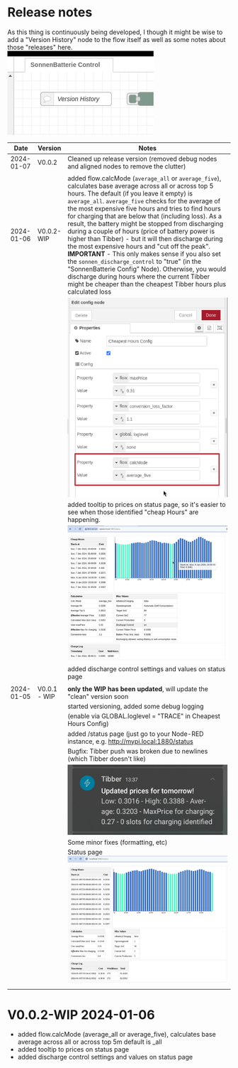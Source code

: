 # Release notes

As this thing is continuously being developed, I though it might be wise to add a "Version History" node to the flow itself as well as some notes about those "releases" here.  
![](./images/versionhistory.png)


|Date   |Version   |Notes   |
|---|---|---|
|2024-01-07  | V0.0.2  | Cleaned up release version (removed debug nodes and aligned nodes to remove the clutter)|
||||
|2024-01-06  | V0.0.2-WIP  | added flow.calcMode (`average_all` or `average_five`), calculates base average across all or across top 5 hours. The default (if you leave it empty) is `average_all`. `average_five` checks for the average of the most expensive five hours and tries to find hours for charging that are below that (including loss). As a result, the battery might be stopped from discharging during a couple of hours (price of battery power is higher than Tibber) - but it will then discharge during the most expensive hours and "cut off the peak".  **IMPORTANT** - This only makes sense if you also set the `sonnen_discharge_control` to "true" (in the "SonnenBatterie Config" Node). Otherwise, you would discharge during hours where the current Tibber might be cheaper than the cheapest Tibber hours plus calculated loss|
| | | ![](./images/flow_calcmode.png)
| | | added tooltip to prices on status page, so it's easier to see when those identified "cheap Hours" are happening. |
| | | ![](./images/status_page_tooltip.png)
| | | added discharge control settings and values on status page |
||||
|2024-01-05   |V0.0.1 - WIP  | **only the WIP has been updated**, will update the "clean" version soon|
|   |   |started versioning, added some debug logging  |
|   |   |(enable via GLOBAL.loglevel = "TRACE" in Cheapest Hours Config) |
|   |   |added /status page (just go to your Node-RED instance, e.g. http://mypi.local:1880/status |
|   |   |Bugfix: Tibber push was broken due to newlines (which Tibber doesn't like)  |
|   |   |![](./images/Tibber_notification.jpg) |
|   |   |Some minor fixes (formatting, etc)    |
|   |   |Status page  ![](./images/statuspage.png)  |
|   |   |   |



# V0.0.2-WIP   2024-01-06
- added flow.calcMode (average_all or average_five), calculates base average across all or across top 5m default is _all
- added tooltip to prices on status page
- added discharge control settings and values on status page
